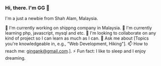 
### Hi, there. I'm GG 👋

I'm a just a newbie from Shah Alam, Malaysia.

🔭 I'm currently working on shippng company in Malaysia.
🌱 I'm currently learning php, javascript, mysql and etc.
👯 I'm looking to collaborate on any kind of project so I can learn as much as I can.
💬 Ask me about [Topics you're knowledgeable in, e.g., "Web Development, Hiking"].
📫 How to reach me: gingank@gmail.com.].
⚡ Fun fact: I like to sleep and I enjoy dreaming.

<!--
**gingank/gingank** is a ✨ _special_ ✨ repository because its `README.md` (this file) appears on your GitHub profile.

Here are some ideas to get you started:

- 🔭 I’m currently working on ...
- 🌱 I’m currently learning ...
- 👯 I’m looking to collaborate on ...
- 🤔 I’m looking for help with ...
- 💬 Ask me about ...
- 📫 How to reach me: ...
- 😄 Pronouns: ...
- ⚡ Fun fact: ...
-->
